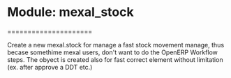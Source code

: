 # Module: mexal_stock
=====================

Create a new mexal.stock for manage a fast stock movement manage, thus becase
somethime mexal users, don't want to do the OpenERP Workflow steps.
The obyect is created also for fast correct element without limitation (ex.
after approve a DDT etc.)
